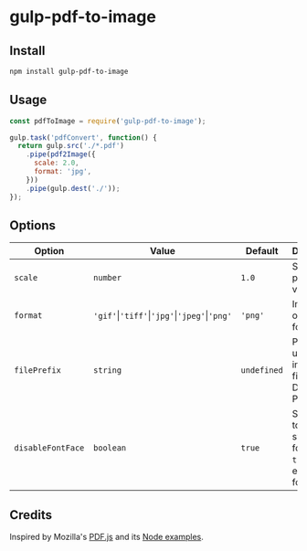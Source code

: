 # gulp-pdf-to-image

## Install

```sh
npm install gulp-pdf-to-image
```

## Usage

```javascript
const pdfToImage = require('gulp-pdf-to-image');

gulp.task('pdfConvert', function() {
  return gulp.src('./*.pdf')
    .pipe(pdf2Image({
      scale: 2.0,
      format: 'jpg',
    }))
    .pipe(gulp.dest('./'));
});
```

## Options

| Option | Value | Default | Description |
| --- | --- | --- | --- |
| `scale` | `number` | `1.0` | Scales the page's viewport. |
| `format` | `'gif'`\|`'tiff'`\|`'jpg'`\|`'jpeg'`\|`'png'` | `'png'` | Image output format. |
| `filePrefix` | `string` | `undefined` | Prefix to use for image filenames. Defaults to PDF title. |
| `disableFontFace` | `boolean` | `true` | Set to `false` to use system fonts. Set to `true` to use embedded fonts. |

## Credits

Inspired by Mozilla's [PDF.js](https://mozilla.github.io/pdf.js/) and its [Node examples](https://github.com/mozilla/pdf.js/tree/master/examples).
